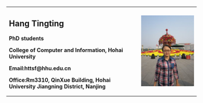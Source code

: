 <div>
<table border="0">
  <tr>
    <td>
      <h2>Hang Tingting</h2>
      <p><b>PhD students</b>
      <p><b>College of Computer and Information, Hohai University</b>
      <p><b>Email:httsf@hhu.edu.cn</b>
      <p><b>Office:Rm3310, QinXue Building, Hohai University Jiangning District, Nanjing</b>
    </td>
    <td>
      <img src="/hangtingting.jpg" >
    </td>
  </tr>
</table>
</div>







